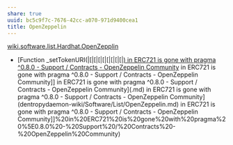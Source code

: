```yaml
---
share: true
uuid: bc5c9f7c-7676-42cc-a070-971d9400cea1
title: OpenZeppelin
---
```

[wiki.software.list.Hardhat.OpenZepplin](../dentropydaemon-wiki/Software/List/Hardhat/OpenZepplin)


* [Function \_setTokenURI(|[|[|[|[|[|[|[|[|[) in ERC721 is gone with pragma ^0.8.0 - Support / Contracts - OpenZeppelin Community](../.md) in ERC721 is gone with pragma ^0.8.0 - Support / Contracts - OpenZeppelin Community]] in ERC721 is gone with pragma ^0.8.0 - Support / Contracts - OpenZeppelin Community](.md) in ERC721 is gone with pragma ^0.8.0 - Support / Contracts - OpenZeppelin Community](dentropydaemon-wiki/Software/List/OpenZeppelin.md) in ERC721 is gone with pragma ^0.8.0 - Support / Contracts - OpenZeppelin Community]]%20in%20ERC721%20is%20gone%20with%20pragma%20%5E0.8.0%20-%20Support%20/%20Contracts%20-%20OpenZeppelin%20Community)